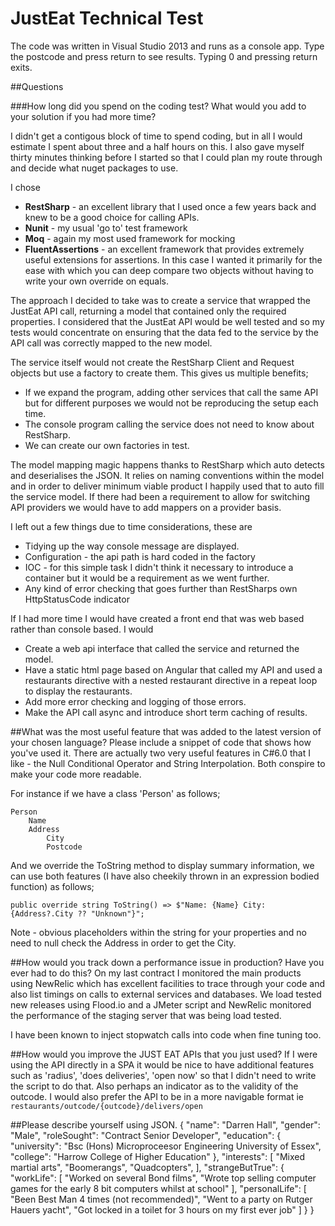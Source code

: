 JustEat Technical Test
======================

The code was written in Visual Studio 2013 and runs as a console app.  Type the postcode and press return to see results.  Typing 0 and pressing return exits.

##Questions

###How long did you spend on the coding test? What would you add to your solution if you had more time? 


I didn't get a contigous block of time to spend coding, but in all I would estimate I spent about three and a half hours on this. I also gave myself thirty minutes thinking before I started so that I could plan my route through and decide what nuget packages to use.

I chose

* **RestSharp** - an excellent library that I used once a few years back and knew to be a good choice for calling APIs.
* **Nunit** - my usual 'go to' test framework
* **Moq** - again my most used framework for mocking
* **FluentAssertions** - an excellent framework that provides extremely useful extensions for assertions.  In this case I wanted it primarily for the ease with which you can deep compare two objects without having to write your own override on equals.

The approach I decided to take was to create a service that wrapped the JustEat API call, returning a model that contained only the required properties. I considered that the JustEat API would be well tested and so my tests would concentrate on ensuring that the data fed to the service by the API call was correctly mapped to the new model.

The service itself would not create the RestSharp Client and Request objects but use a factory to create them.  This gives us multiple benefits;

* If we expand the program, adding other services that call the same API but for different purposes we would not be reproducing the setup each time.  
* The console program calling the service does not need to know about RestSharp.
* We can create our own factories in test.

The model mapping magic happens thanks to RestSharp which auto detects and deserialises the JSON.  It relies on naming conventions within the model and in order to deliver minimum viable product I happily used that to auto fill the service model. If there had been a requirement to allow for switching API providers we would have to add mappers on a provider basis.

I left out a few things due to time considerations, these are 

* Tidying up the way console message are displayed.
* Configuration - the api path is hard coded in the factory
* IOC - for this simple task I didn't think it necessary to introduce a container but it would be a requirement as we went further.
* Any kind of error checking that goes further than RestSharps own HttpStatusCode indicator

If I had more time I would have created a front end that was web based rather than console based. I would 

* Create a web api interface that called the service and returned the model. 
* Have a static html page based on Angular that called my API and used a restaurants directive  with a nested restaurant directive in a repeat loop to display the restaurants. 
* Add more error checking and logging of those errors.
* Make the API call async and introduce short term caching of results.

##What was the most useful feature that was added to the latest version of your chosen language? Please include a snippet of code that shows how you've used it.
There are actually two very useful features in C#6.0 that I like - the Null Conditional Operator and String Interpolation. Both conspire to make your code more readable.

For instance if we have a class 'Person' as follows;

    Person
        Name
        Address
            City
            Postcode

And we override the ToString method to display summary information, we can use both features (I have also cheekily thrown in an expression bodied function) as follows;

    public override string ToString() => $"Name: {Name} City: {Address?.City ?? "Unknown"}";

Note - obvious placeholders within the string for your properties and no need to null check the Address in order to get the City.
		
		
##How would you track down a performance issue in production? Have you ever had to do this?
On my last contract I monitored the main products using NewRelic which has excellent facilities to trace through your code and also list timings on calls to external services and databases. We load tested new releases using Flood.io and a JMeter script and NewRelic monitored the performance of the staging server that was being load tested.

I have been known to inject stopwatch calls into code when fine tuning too.

##How would you improve the JUST EAT APIs that you just used?
If I were using the API directly in a SPA it would be nice to have additional features such as 'radius', 'does deliveries', 'open now' so that I didn't need to write the script to do that. Also perhaps an indicator as to the validity of the outcode. I would also prefer the API to be in a more navigable format ie `restaurants/outcode/{outcode}/delivers/open`

##Please describe yourself using JSON.
    {
        "name": "Darren Hall",
        "gender": "Male",
        "roleSought": "Contract Senior Developer",
        "education": {
            "university": "Bsc (Hons) Microproceesor Engineering University of Essex",
            "college": "Harrow College of Higher Education"
        },
        "interests": [
            "Mixed martial arts",
            "Boomerangs",
            "Quadcopters",
        ],
        "strangeButTrue": {
            "workLife": [
                "Worked on several Bond films",
                "Wrote top selling computer games for the early 8 bit computers whilst at school"
            ],
            "personalLife": [
                "Been Best Man 4 times (not recommended)",
                "Went to a party on Rutger Hauers yacht",
                "Got locked in a toilet for 3 hours on my first ever job"
            ]
        }
    }
